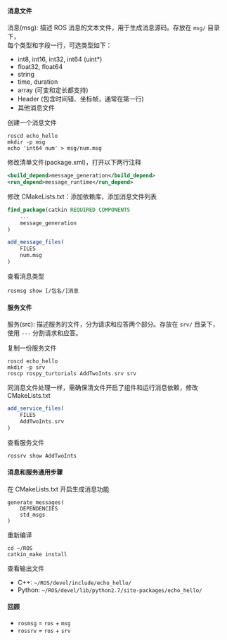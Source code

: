 #### 消息文件

消息(msg): 描述 ROS 消息的文本文件，用于生成消息源码。存放在 `msg/` 目录下，  
每个类型和字段一行，可选类型如下：

+ int8, int16, int32, int64 (uint*)
+ float32, float64
+ string
+ time, duration
+ array (可变和定长都支持)
+ Header (包含时间错、坐标帧，通常在第一行)
+ 其他消息文件

创建一个消息文件

```shell
roscd echo_hello
mkdir -p msg
echo 'int64 num' > msg/num.msg
```

修改清单文件(package.xml)，打开以下两行注释

```xml
<build_depend>message_generation</build_depend>
<run_depend>message_runtime</run_depend>
```

修改 CMakeLists.txt：添加依赖库，添加消息文件列表

```cmake
find_package(catkin REQUIRED COMPONENTS
    ...
    message_generation
)

add_message_files(
    FILES
    num.msg
)
```

查看消息类型

```shell
rosmsg show [/包名/]消息
```

#### 服务文件

服务(src): 描述服务的文件，分为请求和应答两个部分。存放在 `srv/` 目录下，  
使用 `---` 分割请求和应答。

复制一份服务文件

```shell
roscd echo_hello
mkdir -p srv
roscp rospy_turtorials AddTwoInts.srv srv
```

同消息文件处理一样，需确保清文件开启了组件和运行消息依赖，修改 CMakeLists.txt

```cmake
add_service_files(
    FILES
    AddTwoInts.srv
)
```

查看服务文件

```shell
rossrv show AddTwoInts
```

#### 消息和服务通用步骤

在 CMakeLists.txt 开启生成消息功能

```shell
generate_messages(
    DEPENDENCIES
    std_msgs
)
```

重新编译

```shell
cd ~/ROS
catkin_make install
```

查看输出文件

+ C++: `~/ROS/devel/include/echo_hello/`
+ Python: `~/ROS/devel/lib/python2.7/site-packages/echo_hello/`

#### 回顾

+ `rosmsg` = `ros` + `msg`
+ `rossrv` = `ros` + `srv`

